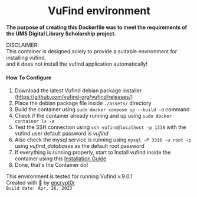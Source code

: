 <div align="center">
  <h1>VuFind environment</h1>
</div>

<p><strong>The purpose of creating this Dockerfile was to meet the requirements of the UMS Digital Library Scholarship project.</strong></p>
<p>DISCLAIMER:<br>This container is designed solely to provide a suitable environment for installing vufind,<br>and it does not install the vufind application automatically!</p>

#### How To Configure
1. Download the latest Vufind debian package installer (https://github.com/vufind-org/vufind/releases/)
2. Place the debian package file inside `./assets/` directory
3. Build the container using `sudo docker compose up --build -d` command
4. Check if the container already running and up using `sudo docker container ls -a`
5. Test the SSH connection using `ssh vufind@localhost -p 1338` with the vufind user default password is <i>vufind</i>
6. Also check the mysql service is running using `mysql -P 3316 -u root -p` using <i>vufind_databases</i> as the default root password
7. If everything is running properly, start to Install vufind inside the container using this [Installation Guide](https://vufind.org/wiki/installation:ubuntu)
8. Done, that's the Container do!

This environment is tested for running Vufind v.9.0.1<br>Created with 🔮 by [encrypt0r](https://s.id/encrypt0r)
<br>`Build date: Apr, 26. 2023`
